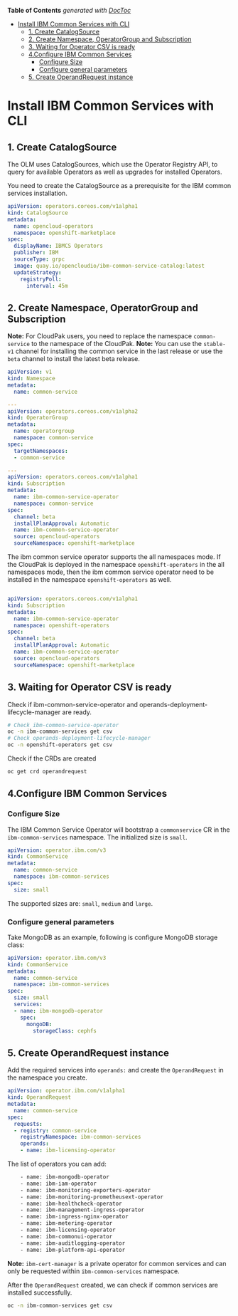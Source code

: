 <!-- START doctoc generated TOC please keep comment here to allow auto update -->
<!-- DON'T EDIT THIS SECTION, INSTEAD RE-RUN doctoc TO UPDATE -->
**Table of Contents**  *generated with [DocToc](https://github.com/thlorenz/doctoc)*

- [Install IBM Common Services with CLI](#install-ibm-common-services-with-cli)
  - [1. Create CatalogSource](#1-create-catalogsource)
  - [2. Create Namespace, OperatorGroup and Subscription](#2-create-namespace-operatorgroup-and-subscription)
  - [3. Waiting for Operator CSV is ready](#3-waiting-for-operator-csv-is-ready)
  - [4.Configure IBM Common Services](#4configure-ibm-common-services)
    - [Configure Size](#configure-size)
    - [Configure general parameters](#configure-general-parameters)
  - [5. Create OperandRequest instance](#5-create-operandrequest-instance)

<!-- END doctoc generated TOC please keep comment here to allow auto update -->

# Install IBM Common Services with CLI

## 1. Create CatalogSource

The OLM uses CatalogSources, which use the Operator Registry API, to query for available Operators as well as upgrades for installed Operators.

You need to create the CatalogSource as a prerequisite for the IBM common services installation.

```yaml
apiVersion: operators.coreos.com/v1alpha1
kind: CatalogSource
metadata:
  name: opencloud-operators
  namespace: openshift-marketplace
spec:
  displayName: IBMCS Operators
  publisher: IBM
  sourceType: grpc
  image: quay.io/opencloudio/ibm-common-service-catalog:latest
  updateStrategy:
    registryPoll:
      interval: 45m
```

## 2. Create Namespace, OperatorGroup and Subscription

**Note:** For CloudPak users, you need to replace the namespace `common-service` to the namespace of the CloudPak.
**Note:** You can use the `stable-v1` channel for installing the common service in the last release or use the `beta` channel to install the latest beta release.

```yaml
apiVersion: v1
kind: Namespace
metadata:
  name: common-service

---
apiVersion: operators.coreos.com/v1alpha2
kind: OperatorGroup
metadata:
  name: operatorgroup
  namespace: common-service
spec:
  targetNamespaces:
  - common-service

---
apiVersion: operators.coreos.com/v1alpha1
kind: Subscription
metadata:
  name: ibm-common-service-operator
  namespace: common-service
spec:
  channel: beta
  installPlanApproval: Automatic
  name: ibm-common-service-operator
  source: opencloud-operators
  sourceNamespace: openshift-marketplace
```

The ibm common service operator supports the all namespaces mode. If the CloudPak is deployed in the namespace `openshift-operators` in the all namespaces mode, then the ibm common service operator need to be installed in the namespace `openshift-operators` as well.

```yaml

apiVersion: operators.coreos.com/v1alpha1
kind: Subscription
metadata:
  name: ibm-common-service-operator
  namespace: openshift-operators
spec:
  channel: beta
  installPlanApproval: Automatic
  name: ibm-common-service-operator
  source: opencloud-operators
  sourceNamespace: openshift-marketplace
```

## 3. Waiting for Operator CSV is ready

Check if ibm-common-service-operator and operands-deployment-lifecycle-manager are ready.

```bash
# Check ibm-common-service-operator
oc -n ibm-common-services get csv
# Check operands-deployment-lifecycle-manager
oc -n openshift-operators get csv
```

Check if the CRDs are created

```bash
oc get crd operandrequest
```

## 4.Configure IBM Common Services

### Configure Size

The IBM Common Service Operator will bootstrap a `commonservice` CR in the `ibm-common-services` namespace. The initialized size is `small`.

```yaml
apiVersion: operator.ibm.com/v3
kind: CommonService
metadata:
  name: common-service
  namespace: ibm-common-services
spec:
  size: small
```

The supported sizes are: `small`, `medium` and `large`.

### Configure general parameters

Take MongoDB as an example, following is configure MongoDB storage class:

```yaml
apiVersion: operator.ibm.com/v3
kind: CommonService
metadata:
  name: common-service
  namespace: ibm-common-services
spec:
  size: small
  services:
  - name: ibm-mongodb-operator
    spec:
      mongoDB:
        storageClass: cephfs
```

## 5. Create OperandRequest instance

Add the required services into `operands:` and create the `OperandRequest` in the namespace you create.

```yaml
apiVersion: operator.ibm.com/v1alpha1
kind: OperandRequest
metadata:
  name: common-service
spec:
  requests:
  - registry: common-service
    registryNamespace: ibm-common-services
    operands:
    - name: ibm-licensing-operator
```

The list of operators you can add:

```bash
    - name: ibm-mongodb-operator
    - name: ibm-iam-operator
    - name: ibm-monitoring-exporters-operator
    - name: ibm-monitoring-prometheusext-operator
    - name: ibm-healthcheck-operator
    - name: ibm-management-ingress-operator
    - name: ibm-ingress-nginx-operator
    - name: ibm-metering-operator
    - name: ibm-licensing-operator
    - name: ibm-commonui-operator
    - name: ibm-auditlogging-operator
    - name: ibm-platform-api-operator
```

**Note:** `ibm-cert-manager` is a private operator for common services and can only be requested within `ibm-common-services` namespace.

After the `OperandRequest` created, we can check if common services are installed successfully.

```bash
oc -n ibm-common-services get csv
```
